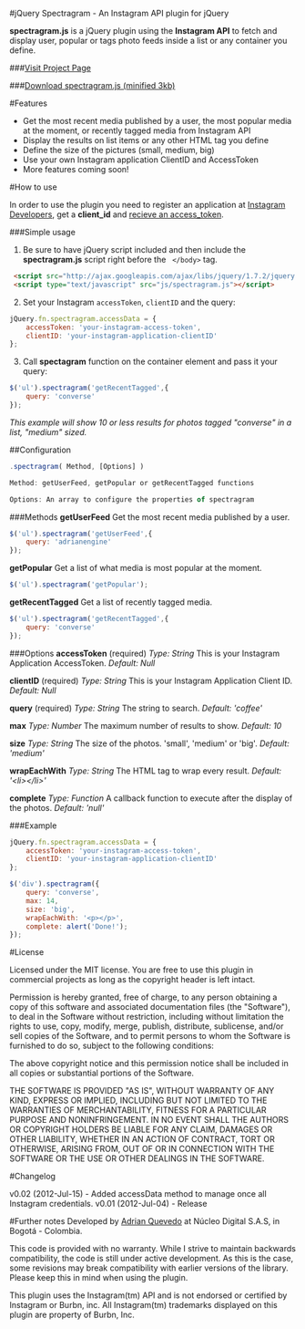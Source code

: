 #jQuery Spectragram - An Instagram API plugin for jQuery

**spectragram.js** is a jQuery plugin using the **Instagram API** to fetch and display user, popular or tags photo feeds inside a list or any container you define.

###[Visit Project Page](http://lab.adrianquevedo.com/jquery-spectragram)

###[Download spectragram.js (minified 3kb)](https://raw.github.com/adrianengine/jquery-spectragram/master/spectragram.min.js)


#Features

* Get the most recent media published by a user, the most popular media at the moment, or recently tagged media from Instagram API
* Display the results on list items or any other HTML tag you define
* Define the size of the pictures (small, medium, big)
* Use your own Instagram application ClientID and AccessToken
* More features coming soon!

#How to use

In order to use the plugin you need to register an application at [Instagram Developers](http://instagram.com/developer/), get a **client_id** and [recieve an access_token](http://instagram.com/developer/authentication/).

###Simple usage

1. Be sure to have jQuery script included and then include the **spectragram.js** script right before the ``` </body>``` tag.

```html
 <script src="http://ajax.googleapis.com/ajax/libs/jquery/1.7.2/jquery.min.js"></script>
 <script type="text/javascript" src="js/spectragram.js"></script>
```

2. Set your Instagram ```accessToken```, ```clientID``` and the query:

```javascript
jQuery.fn.spectragram.accessData = {
	accessToken: 'your-instagram-access-token',
	clientID: 'your-instagram-application-clientID'
};
```
3. Call **spectagram** function on the container element and pass it your query:

```javascript
$('ul').spectragram('getRecentTagged',{
	query: 'converse'
});
```

*This example will show 10 or less results for photos tagged "converse" in a list, "medium" sized.*

##Configuration

```javascript
.spectragram( Method, [Options] )

Method: getUserFeed, getPopular or getRecentTagged functions

Options: An array to configure the properties of spectragram
```
###Methods
**getUserFeed**
Get the most recent media published by a user.

```javascript
$('ul').spectragram('getUserFeed',{
	query: 'adrianengine'
});
```

**getPopular**
Get a list of what media is most popular at the moment.

```javascript
$('ul').spectragram('getPopular');
```

**getRecentTagged**
Get a list of recently tagged media.

```javascript
$('ul').spectragram('getRecentTagged',{
	query: 'converse'
});
```

###Options
**accessToken** (required)
*Type: String*
This is your Instagram Application AccessToken. *Default: Null*

**clientID** (required)
*Type: String*
This is your Instagram Application Client ID. *Default: Null*

**query** (required)
*Type: String*
The string to search. *Default: 'coffee'*

**max**
*Type: Number*
The maximum number of results to show. *Default: 10*

**size**
*Type: String*
The size of the photos. 'small', 'medium' or 'big'. *Default: 'medium'*

**wrapEachWith**
*Type: String*
The HTML tag to wrap every result. *Default: '\<li>\</li>'*

**complete**
*Type: Function*
A callback function to execute after the display of the photos. *Default: 'null'*

###Example
```javascript
jQuery.fn.spectragram.accessData = {
	accessToken: 'your-instagram-access-token',
	clientID: 'your-instagram-application-clientID'
};

$('div').spectragram({
	query: 'converse',
	max: 14,
	size: 'big',
	wrapEachWith: '<p></p>',
	complete: alert('Done!');
});
```

#License

Licensed under the MIT license. You are free to use this plugin in commercial projects as long as the copyright header is left intact.

Permission is hereby granted, free of charge, to any person obtaining a copy of this software and associated documentation files (the "Software"), to deal in the Software without restriction, including without limitation the rights to use, copy, modify, merge, publish, distribute, sublicense, and/or sell copies of the Software, and to permit persons to whom the Software is furnished to do so, subject to the following conditions:

The above copyright notice and this permission notice shall be included in all copies or substantial portions of the Software.

THE SOFTWARE IS PROVIDED "AS IS", WITHOUT WARRANTY OF ANY KIND, EXPRESS OR IMPLIED, INCLUDING BUT NOT LIMITED TO THE WARRANTIES OF MERCHANTABILITY, FITNESS FOR A PARTICULAR PURPOSE AND NONINFRINGEMENT. IN NO EVENT SHALL THE AUTHORS OR COPYRIGHT HOLDERS BE LIABLE FOR ANY CLAIM, DAMAGES OR OTHER LIABILITY, WHETHER IN AN ACTION OF CONTRACT, TORT OR OTHERWISE, ARISING FROM, OUT OF OR IN CONNECTION WITH THE SOFTWARE OR THE USE OR OTHER DEALINGS IN THE SOFTWARE.

#Changelog

v0.02 (2012-Jul-15) - Added accessData method to manage once all Instagram credentials.
v0.01 (2012-Jul-04) - Release

#Further notes
Developed by [Adrian Quevedo](http://adrianquevedo.com) at Núcleo Digital S.A.S, in Bogotá - Colombia.

This code is provided with no warranty. While I strive to maintain backwards compatibility, the code is still under active development. As this is the case, some revisions may break compatibility with earlier versions of the library. Please keep this in mind when using the plugin.

This plugin uses the Instagram(tm) API and is not endorsed or certified by Instagram or Burbn, inc. All Instagram(tm) trademarks displayed on this plugin are property of Burbn, Inc.
